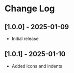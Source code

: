 # Change Log

## [1.0.0] - 2025-01-09
- Initial release

## [1.0.1] - 2025-01-10
- Added icons and indents